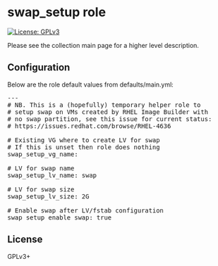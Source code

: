# swap_setup role

[![License: GPLv3](https://img.shields.io/badge/license-GPLv3-brightgreen.svg)](https://www.gnu.org/licenses/gpl-3.0)

Please see the collection main page for a higher level description.

## Configuration

Below are the role default values from defaults/main.yml:

<pre>
---
# NB. This is a (hopefully) temporary helper role to
# setup swap on VMs created by RHEL Image Builder with
# no swap partition, see this issue for current status:
# https://issues.redhat.com/browse/RHEL-4636

# Existing VG where to create LV for swap
# If this is unset then role does nothing
swap_setup_vg_name:

# LV for swap name
swap_setup_lv_name: swap

# LV for swap size
swap_setup_lv_size: 2G

# Enable swap after LV/fstab configuration
swap_setup_enable_swap: true
</pre>

## License

GPLv3+
